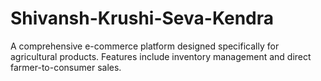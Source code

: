 # Shivansh-Krushi-Seva-Kendra
A comprehensive e-commerce platform designed specifically for agricultural products. Features include inventory management and direct farmer-to-consumer sales.
